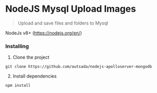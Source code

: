 # NodeJS Mysql Upload Images
>Upload and save files and folders to Mysql

NodeJs v8+ (https://nodejs.org/en/)

### Installing

1. Clone the project
```
git clone https://github.com/autsada/nodejs-apolloserver-mongodb
```
2. Install dependencies
```
npm install
```


